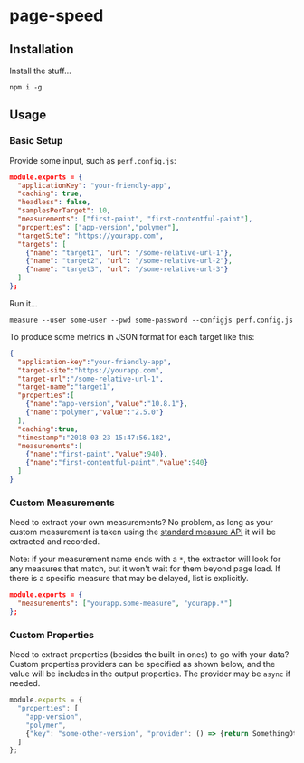 # page-speed

## Installation

Install the stuff...
```shell
npm i -g
```

## Usage

### Basic Setup

Provide some input, such as `perf.config.js`:
```json
module.exports = {
  "applicationKey": "your-friendly-app",
  "caching": true,
  "headless": false,
  "samplesPerTarget": 10,
  "measurements": ["first-paint", "first-contentful-paint"],
  "properties": ["app-version","polymer"],
  "targetSite": "https://yourapp.com",
  "targets": [
    {"name": "target1", "url": "/some-relative-url-1"},
    {"name": "target2", "url": "/some-relative-url-2"},
    {"name": "target3", "url": "/some-relative-url-3"}
  ]
};
```

Run it...
```shell
measure --user some-user --pwd some-password --configjs perf.config.js
```

To produce some metrics in JSON format for each target like this:
```json
{
  "application-key":"your-friendly-app",
  "target-site":"https://yourapp.com",
  "target-url":"/some-relative-url-1",
  "target-name":"target1",
  "properties":[
    {"name":"app-version","value":"10.8.1"},
    {"name":"polymer","value":"2.5.0"}
  ],
  "caching":true,
  "timestamp":"2018-03-23 15:47:56.182",
  "measurements":[
    {"name":"first-paint","value":940},
    {"name":"first-contentful-paint","value":940}
  ]
}
```

### Custom Measurements

Need to extract your own measurements?  No problem, as long as your custom measurement is taken using the [standard measure API](https://developer.mozilla.org/en-US/docs/Web/API/Performance/measure) it will be extracted and recorded.  

Note: if your measurement name ends with a `*`, the extractor will look for any measures that match, but it won't wait for them beyond page load. If there is a specific measure that may be delayed, list is explicitly.
```json
module.exports = {
  "measurements": ["yourapp.some-measure", "yourapp.*"]
};
```
### Custom Properties

Need to extract properties (besides the built-in ones) to go with your data? Custom properties providers can be specified as shown below, and the value will be includes in the output properties. The provider may be `async` if needed.
```js
module.exports = {
  "properties": [
    "app-version",
    "polymer",
    {"key": "some-other-version", "provider": () => {return SomethingOtherFramework.version;}}
  ]
};
```

